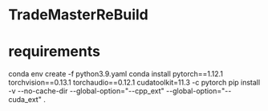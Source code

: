 # TradeMasterReBuild

# requirements
conda env create -f python3.9.yaml
conda install pytorch==1.12.1 torchvision==0.13.1 torchaudio==0.12.1 cudatoolkit=11.3 -c pytorch
pip install -v --no-cache-dir --global-option="--cpp_ext" --global-option="--cuda_ext" .